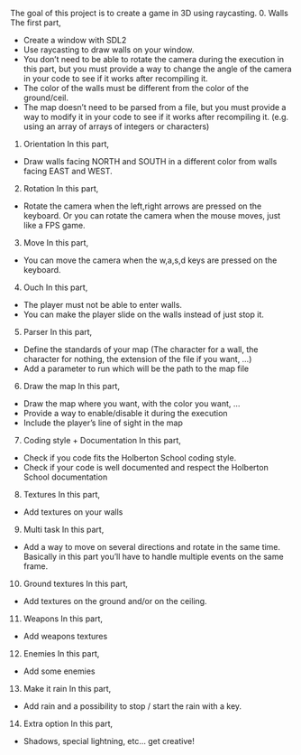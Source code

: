 The goal of this project is to create a game in 3D using raycasting.
0. Walls
The first part,
* Create a window with SDL2
* Use raycasting to draw walls on your window.
* You don’t need to be able to rotate the camera during the execution in this part, but you must provide a way to change the angle of the camera in your code to see if it works after recompiling it.
* The color of the walls must be different from the color of the ground/ceil.
* The map doesn’t need to be parsed from a file, but you must provide a way to modify it in your code to see if it works after recompiling it. (e.g. using an array of arrays of integers or characters)
1. Orientation
In this part,
* Draw walls facing NORTH and SOUTH in a different color from walls facing EAST and WEST.
2. Rotation
In this part,
* Rotate the camera when the left,right arrows are pressed on the keyboard. Or you can rotate the camera when the mouse moves, just like a FPS game.
3. Move
In this part, 
* You can move the camera when the w,a,s,d keys are pressed on the keyboard.
4. Ouch
In this part, 
* The player must not be able to enter walls.
* You can make the player slide on the walls instead of just stop it.
5. Parser
In this part, 
* Define the standards of your map (The character for a wall, the character for nothing, the extension of the file if you want, …)
* Add a parameter to run which will be the path to the map file
6. Draw the map
In this part, 
* Draw the map where you want, with the color you want, …
* Provide a way to enable/disable it during the execution
* Include the player’s line of sight in the map
7. Coding style + Documentation
In this part,
* Check if you code fits the Holberton School coding style.
* Check if your code is well documented and respect the Holberton School documentation 
8. Textures
In this part, 
* Add textures on your walls
9. Multi task
In this part,
* Add a way to move on several directions and rotate in the same time. Basically in this part you’ll have to handle multiple events on the same frame.
10. Ground textures
In this part, 
* Add textures on the ground and/or on the ceiling.
11. Weapons
In this part,
* Add weapons textures
12. Enemies
In this part,
* Add some enemies 
13. Make it rain
In this part,
* Add rain and a possibility to stop / start the rain with a key.
14. Extra option
In this part,
* Shadows, special lightning, etc… get creative!
